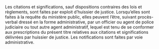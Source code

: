 Les citations et significations, sauf dispositions contraires des lois et règlements, sont faites par exploit d’huissier de justice.
Lorsqu’elles sont faites à la requête du ministère public, elles peuvent l’être, suivant procès-verbal dressé en la forme administrative, par un officier ou agent de police judiciaire ou tout autre agent administratif, lequel est tenu de se conformer aux prescriptions du présent titre relatives aux citations et significations délivrées par huissier de justice. Les notifications sont faites par voie administrative.